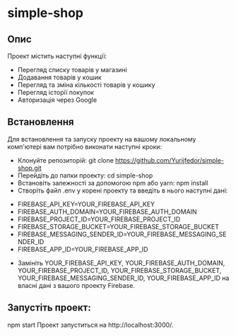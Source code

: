# simple-shop

## Опис

Проект містить наступні функції:

- Перегляд списку товарів у магазині
- Додавання товарів у кошик
- Перегляд та зміна кількості товарів у кошику
- Перегляд історії покупок
- Авторизація через Google

## Встановлення

Для встановлення та запуску проекту на вашому локальному комп'ютері вам потрібно виконати наступні кроки:

- Клонуйте репозиторій:
  git clone https://github.com/Yurijfedor/simple-shop.git
- Перейдіть до папки проекту:
  cd simple-shop
- Встановіть залежності за допомогою npm або yarn:
  npm install
- Створіть файл .env у корені проекту та введіть в нього наступні дані:

* FIREBASE_API_KEY=YOUR_FIREBASE_API_KEY
* FIREBASE_AUTH_DOMAIN=YOUR_FIREBASE_AUTH_DOMAIN
* FIREBASE_PROJECT_ID=YOUR_FIREBASE_PROJECT_ID
* FIREBASE_STORAGE_BUCKET=YOUR_FIREBASE_STORAGE_BUCKET
* FIREBASE_MESSAGING_SENDER_ID=YOUR_FIREBASE_MESSAGING_SENDER_ID
* FIREBASE_APP_ID=YOUR_FIREBASE_APP_ID

- Замініть YOUR_FIREBASE_API_KEY, YOUR_FIREBASE_AUTH_DOMAIN, YOUR_FIREBASE_PROJECT_ID, YOUR_FIREBASE_STORAGE_BUCKET, YOUR_FIREBASE_MESSAGING_SENDER_ID, YOUR_FIREBASE_APP_ID на власні дані з вашого проекту Firebase.

## Запустіть проект:

npm start
Проект запуститься на http://localhost:3000/.
